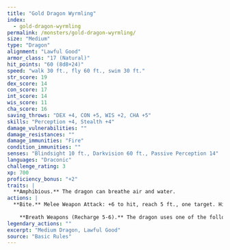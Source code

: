 ```yaml
---
title: "Gold Dragon Wyrmling"
index:
  - gold-dragon-wyrmling
permalink: /monsters/gold-dragon-wyrmling/
size: "Medium"
type: "Dragon"
alignment: "Lawful Good"
armor_class: "17 (Natural)"
hit_points: "60 (8d8+24)"
speed: "walk 30 ft., fly 60 ft., swim 30 ft."
str_score: 19
dex_score: 14
con_score: 17
int_score: 14
wis_score: 11
cha_score: 16
saving_throws: "DEX +4, CON +5, WIS +2, CHA +5"
skills: "Perception +4, Stealth +4"
damage_vulnerabilities: ""
damage_resistances: ""
damage_immunities: "Fire"
condition_immunities: ""
senses: "Blindsight 10 ft., Darkvision 60 ft., Passive Perception 14"
languages: "Draconic"
challenge_rating: 3
xp: 700
proficiency_bonus: "+2"
traits: |
  **Amphibious.** The dragon can breathe air and water.
actions: |
  **Bite.** Melee Weapon Attack: +6 to hit, reach 5 ft., one target. Hit: 9 (1d10 + 4) piercing damage.
    
    **Breath Weapons (Recharge 5-6).** The dragon uses one of the following breath weapons. Fire Breath. The dragon exhales fire in a 15-foot cone. Each creature in that area must make a DC 13 Dexterity saving throw, taking 22 (4d10) fire damage on a failed save, or half as much damage on a successful one. Weakening Breath. The dragon exhales gas in a 15-foot cone. Each creature in that area must succeed on a DC 13 Strength saving throw or have disadvantage on Strength-based attack rolls, Strength checks, and Strength saving throws for 1 minute. A creature can repeat the saving throw at the end of each of its turns, ending the effect on itself on a success.  
legendary_actions: ""
excerpt: "Medium Dragon, Lawful Good"
source: "Basic Rules"
---
```

